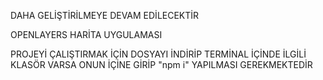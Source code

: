 DAHA GELİŞTİRİLMEYE DEVAM EDİLECEKTİR 




OPENLAYERS HARİTA UYGULAMASI 






PROJEYİ ÇALIŞTIRMAK İÇİN DOSYAYI İNDİRİP TERMİNAL İÇİNDE İLGİLİ KLASÖR VARSA ONUN İÇİNE GİRİP "npm i" YAPILMASI GEREKMEKTEDİR
